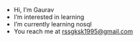 - Hi, I’m Gaurav
- I’m interested in learning
- I’m currently learning nosql
- You reach me at rssgksk1995@gmail.com 

<!---
rssgksk1995/rssgksk1995 is a ✨ special ✨ repository because its `README.md` (this file) appears on your GitHub profile.
You can click the Preview link to take a look at your changes.
--->
